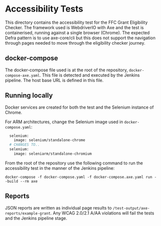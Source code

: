 # Accessibility Tests
This directory contains the accessibility test for the FFC Grant Eligibility Checker. The framework used is WebdriverIO with Axe and the test is containerised, running against a single browser (Chrome). The expected Defra pattern is to use axe-core/cli but this does not support the navigation through pages needed to move through the eligibility checker journey.

## docker-compose
The docker-compose file used is at the root of the repository, `docker-compose-axe.yaml`. This file is detected and executed by the Jenkins pipeline. The host base URL is defined in this file.

## Running locally
Docker services are created for both the test and the Selenium instance of Chrome.

For ARM architectures, change the Selenium image used in `docker-compose.yaml`:

```dockerfile
  selenium:
    image: selenium/standalone-chrome
  # CHANGES TO..
  selenium:
    image: seleniarm/standalone-chromium
```   

From the root of the repository use the following command to run the accessibility test in the manner of the Jenkins pipeline:

```
docker-compose -f docker-compose.yaml -f docker-compose.axe.yaml run --build --rm axe
```

## Reports
JSON reports are written as individual page results to `/test-output/axe-reports/example-grant`. Any WCAG 2.0/2.1 A/AA violations will fail the tests and the Jenkins pipeline stage.
